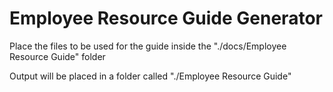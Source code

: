 # Employee Resource Guide Generator

Place the files to be used for the guide inside the "./docs/Employee Resource Guide" folder

Output will be placed in a folder called "./Employee Resource Guide"